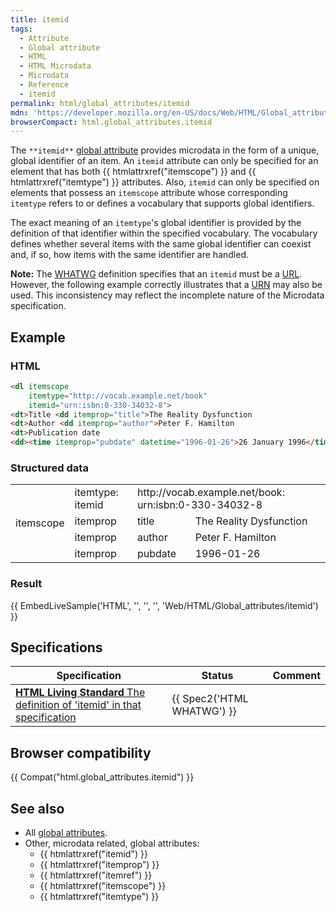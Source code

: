 ```yaml
---
title: itemid
tags:
  - Attribute
  - Global attribute
  - HTML
  - HTML Microdata
  - Microdata
  - Reference
  - itemid
permalink: html/global_attributes/itemid
mdn: 'https://developer.mozilla.org/en-US/docs/Web/HTML/Global_attributes/itemid'
browserCompact: html.global_attributes.itemid
---
```

The `**itemid**` [global attribute](/html/global_attributes) provides microdata in the form of a unique, global identifier of an item. An `itemid` attribute can only be specified for an element that has both {{ htmlattrxref("itemscope") }} and {{ htmlattrxref("itemtype") }} attributes. Also, `itemid` can only be specified on elements that possess an `itemscope` attribute whose corresponding `itemtype` refers to or defines a vocabulary that supports global identifiers.

The exact meaning of an `itemtype`'s global identifier is provided by the definition of that identifier within the specified vocabulary. The vocabulary defines whether several items with the same global identifier can coexist and, if so, how items with the same identifier are handled.

**Note:** The [WHATWG](/glossary/whatwg/) definition specifies that an `itemid` must be a [URL](/glossary/url/). However, the following example correctly illustrates that a [URN](/glossary/urn/) may also be used. This inconsistency may reflect the incomplete nature of the Microdata specification.

## Example

### HTML

```html
<dl itemscope
    itemtype="http://vocab.example.net/book"
    itemid="urn:isbn:0-330-34032-8">
<dt>Title <dd itemprop="title">The Reality Dysfunction
<dt>Author <dd itemprop="author">Peter F. Hamilton
<dt>Publication date
<dd><time itemprop="pubdate" datetime="1996-01-26">26 January 1996</time> </dl>
```

### Structured data

<table class="standard-table"><tbody><tr><td colspan="1" rowspan="14">itemscope</td><td>itemtype: itemid</td><td colspan="2" rowspan="1"><div class="jyrRxf-eEDwDf jcd3Mb IZ65Hb-hUbt4d">http://vocab.example.net/book: urn:isbn:0-330-34032-8</div></td></tr><tr><td>itemprop</td><td>title</td><td>The Reality Dysfunction</td></tr><tr><td>itemprop</td><td>author</td><td><div class="jyrRxf-eEDwDf jcd3Mb">Peter F. Hamilton</div></td></tr><tr><td>itemprop</td><td>pubdate</td><td>1996-01-26</td></tr></tbody></table>

### Result

{{ EmbedLiveSample('HTML', '', '', '', 'Web/HTML/Global_attributes/itemid') }}

## Specifications

| Specification | Status | Comment |
| --- | --- | --- |
| [**HTML Living Standard** The definition of 'itemid' in that specification](https://html.spec.whatwg.org/multipage/microdata.html#attr-itemid) | {{ Spec2('HTML WHATWG') }} |  |

## Browser compatibility

{{ Compat("html.global_attributes.itemid") }}

## See also

-   All [global attributes](/html/global_attributes).
-   Other, microdata related, global attributes:
    -   {{ htmlattrxref("itemid") }}
    -   {{ htmlattrxref("itemprop") }}
    -   {{ htmlattrxref("itemref") }}
    -   {{ htmlattrxref("itemscope") }}
    -   {{ htmlattrxref("itemtype") }}